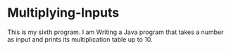 # Multiplying-Inputs
This is my sixth program. I am Writing a Java program that takes a number as input and prints its multiplication table up to 10. 
